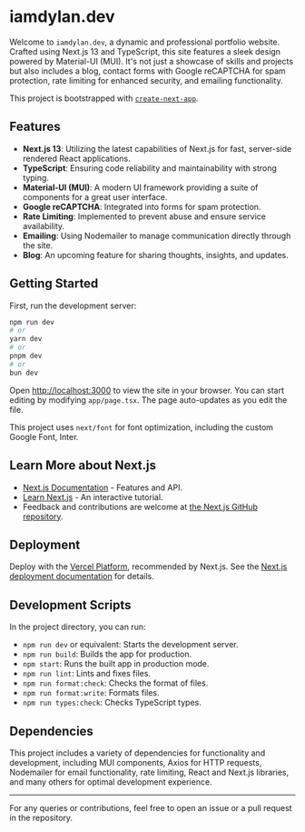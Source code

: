 # iamdylan.dev

Welcome to `iamdylan.dev`, a dynamic and professional portfolio website. Crafted using Next.js 13 and TypeScript, this site features a sleek design powered by Material-UI (MUI). It's not just a showcase of skills and projects but also includes a blog, contact forms with Google reCAPTCHA for spam protection, rate limiting for enhanced security, and emailing functionality.

This project is bootstrapped with [`create-next-app`](https://github.com/vercel/next.js/tree/canary/packages/create-next-app).

## Features

- **Next.js 13**: Utilizing the latest capabilities of Next.js for fast, server-side rendered React applications.
- **TypeScript**: Ensuring code reliability and maintainability with strong typing.
- **Material-UI (MUI)**: A modern UI framework providing a suite of components for a great user interface.
- **Google reCAPTCHA**: Integrated into forms for spam protection.
- **Rate Limiting**: Implemented to prevent abuse and ensure service availability.
- **Emailing**: Using Nodemailer to manage communication directly through the site.
- **Blog**: An upcoming feature for sharing thoughts, insights, and updates.

## Getting Started

First, run the development server:

```bash
npm run dev
# or
yarn dev
# or
pnpm dev
# or
bun dev
```

Open [http://localhost:3000](http://localhost:3000) to view the site in your browser. You can start editing by modifying `app/page.tsx`. The page auto-updates as you edit the file.

This project uses `next/font` for font optimization, including the custom Google Font, Inter.

## Learn More about Next.js

- [Next.js Documentation](https://nextjs.org/docs) - Features and API.
- [Learn Next.js](https://nextjs.org/learn) - An interactive tutorial.
- Feedback and contributions are welcome at [the Next.js GitHub repository](https://github.com/vercel/next.js/).

## Deployment

Deploy with the [Vercel Platform](https://vercel.com/new?utm_medium=default-template&filter=next.js&utm_source=create-next-app&utm_campaign=create-next-app-readme), recommended by Next.js. See the [Next.js deployment documentation](https://nextjs.org/docs/deployment) for details.

## Development Scripts

In the project directory, you can run:

- `npm run dev` or equivalent: Starts the development server.
- `npm run build`: Builds the app for production.
- `npm start`: Runs the built app in production mode.
- `npm run lint`: Lints and fixes files.
- `npm run format:check`: Checks the format of files.
- `npm run format:write`: Formats files.
- `npm run types:check`: Checks TypeScript types.

## Dependencies

This project includes a variety of dependencies for functionality and development, including MUI components, Axios for HTTP requests, Nodemailer for email functionality, rate limiting, React and Next.js libraries, and many others for optimal development experience.

---

For any queries or contributions, feel free to open an issue or a pull request in the repository.
